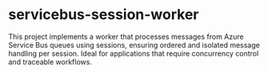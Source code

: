 # servicebus-session-worker
This project implements a worker that processes messages from Azure Service Bus queues using sessions, ensuring ordered and isolated message handling per session. Ideal for applications that require concurrency control and traceable workflows.
